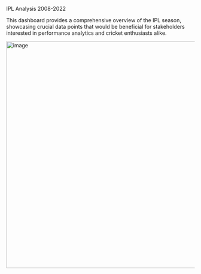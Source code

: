 IPL Analysis 2008-2022

This dashboard provides a comprehensive overview of the IPL season, showcasing crucial data points that would be beneficial for stakeholders interested in performance analytics and cricket enthusiasts alike.

<img width="605" alt="image" src="https://github.com/vishal363/IPL-Analysis-PowerBi/assets/71640603/5c68ec0a-71e1-4cf4-93c9-465d50dbf06f">

